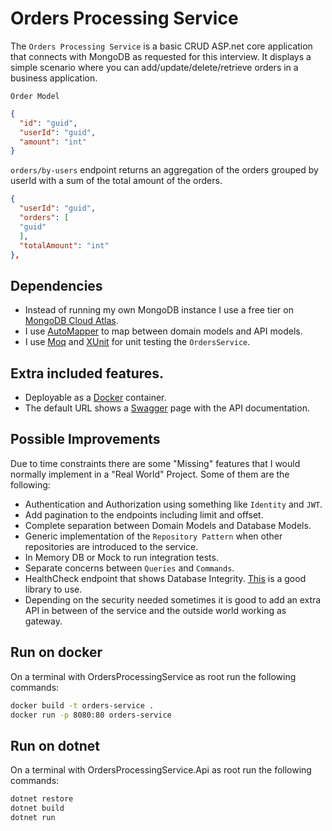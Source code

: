 # Orders Processing Service

The `Orders Processing Service` is a basic CRUD ASP.net core application that connects with MongoDB as requested for this interview.
It displays a simple scenario where you can add/update/delete/retrieve orders in a business application.

`Order Model`

```json
{
  "id": "guid",
  "userId": "guid",
  "amount": "int"
}
```

`orders/by-users` endpoint returns an aggregation of the orders grouped by userId with a sum of the total amount of the orders.

```json
{
  "userId": "guid",
  "orders": [
  "guid"
  ],
  "totalAmount": "int"
},
```

## Dependencies

- Instead of running my own MongoDB instance I use a free tier on [MongoDB Cloud Atlas](https://www.mongodb.com/cloud/atlas).
- I use [AutoMapper](https://automapper.org/) to map between domain models and API models.
- I use [Moq](https://github.com/moq/moq) and [XUnit](https://xunit.github.io/) for unit testing the `OrdersService`.

## Extra included features.

- Deployable as a [Docker](https://www.docker.com/) container.
- The default URL shows a [Swagger](https://swagger.io/) page with the API documentation.

## Possible Improvements

Due to time constraints there are some "Missing" features that I would normally implement in a "Real World" Project. Some of them are the following:

- Authentication and Authorization using something like `Identity` and `JWT`.
- Add pagination to the endpoints including limit and offset.
- Complete separation between Domain Models and Database Models.
- Generic implementation of the `Repository Pattern` when other repositories are introduced to the service.
- In Memory DB or Mock to run integration tests.
- Separate concerns between `Queries` and `Commands`.
- HealthCheck endpoint that shows Database Integrity. [This](https://github.com/xabaril/AspNetCore.Diagnostics.HealthChecks) is a good library to use.
- Depending on the security needed sometimes it is good to add an extra API in between of the service and the outside world working as gateway.

## Run on docker

On a terminal with OrdersProcessingService as root run the following commands:

```bash
docker build -t orders-service .
docker run -p 8080:80 orders-service
```

## Run on dotnet

On a terminal with OrdersProcessingService.Api as root run the following commands:

```bash
dotnet restore
dotnet build
dotnet run
```
